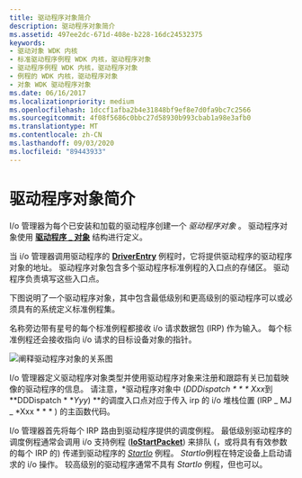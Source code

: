 ```yaml
---
title: 驱动程序对象简介
description: 驱动程序对象简介
ms.assetid: 497ee2dc-671d-408e-b228-16dc24532375
keywords:
- 驱动对象 WDK 内核
- 标准驱动程序例程 WDK 内核，驱动程序对象
- 驱动程序例程 WDK 内核，驱动程序对象
- 例程的 WDK 内核，驱动程序对象
- 对象 WDK 驱动程序对象
ms.date: 06/16/2017
ms.localizationpriority: medium
ms.openlocfilehash: 1dccf1afba2b4e31848bf9ef8e7d0fa9bc7c2566
ms.sourcegitcommit: 4f08f5686c0bbc27d58930b993cbab1a98e3afb0
ms.translationtype: MT
ms.contentlocale: zh-CN
ms.lasthandoff: 09/03/2020
ms.locfileid: "89443933"
---
```

# <a name="introduction-to-driver-objects"></a>驱动程序对象简介


I/o 管理器为每个已安装和加载的驱动程序创建一个 *驱动程序对象* 。 驱动程序对象使用 [**驱动程序 \_ 对象**](/windows-hardware/drivers/ddi/wdm/ns-wdm-_driver_object) 结构进行定义。

当 i/o 管理器调用驱动程序的 [**DriverEntry**](/windows-hardware/drivers/ddi/wdm/nc-wdm-driver_initialize) 例程时，它将提供驱动程序的驱动程序对象的地址。 驱动程序对象包含多个驱动程序标准例程的入口点的存储区。 驱动程序负责填写这些入口点。

下图说明了一个驱动程序对象，其中包含最低级别和更高级别的驱动程序可以或必须具有的系统定义标准例程集。

名称旁边带有星号的每个标准例程都接收 i/o 请求数据包 (IRP) 作为输入。 每个标准例程还会接收指向 i/o 请求的目标设备对象的指针。

![阐释驱动程序对象的关系图](images/24drvobj.png)

I/o 管理器定义驱动程序对象类型并使用驱动程序对象来注册和跟踪有关已加载映像的驱动程序的信息。 请注意，*驱动程序对象中 (*DDDispatch * * * Xxx*到**DDDispatch * **Yyy*) **的调度入口点对应于传入 irp 的 i/o 堆栈位置 (IRP \_ MJ \_ *Xxx * * * ) 的主函数代码。

I/o 管理器首先将每个 IRP 路由到驱动程序提供的调度例程。 最低级别驱动程序的调度例程通常会调用 i/o 支持例程 ([**IoStartPacket**](/windows-hardware/drivers/ddi/ntifs/nf-ntifs-iostartpacket)) 来排队 (，或将具有有效参数的每个 IRP 的) 传递到驱动程序的 [*StartIo*](/windows-hardware/drivers/ddi/wdm/nc-wdm-driver_startio) 例程。 *StartIo*例程在特定设备上启动请求的 i/o 操作。 较高级别的驱动程序通常不具有 *StartIo* 例程，但也可以。

 

